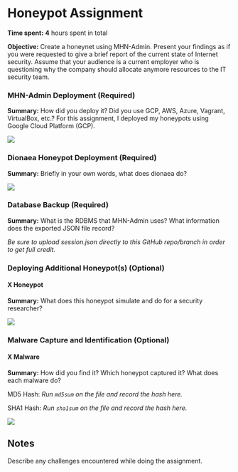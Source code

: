 # Honeypot Assignment

**Time spent:** **4** hours spent in total

**Objective:** Create a honeynet using MHN-Admin. Present your findings as if you were requested to give a brief report of the current state of Internet security. Assume that your audience is a current employer who is questioning why the company should allocate anymore resources to the IT security team.

### MHN-Admin Deployment (Required)

**Summary:** How did you deploy it? Did you use GCP, AWS, Azure, Vagrant, VirtualBox, etc.?
For this assignment, I deployed my honeypots using Google Cloud Platform (GCP).

<img src="mhn-admin.gif">

### Dionaea Honeypot Deployment (Required)

**Summary:** Briefly in your own words, what does dionaea do?

<img src="dionaea-honeypot.gif">

### Database Backup (Required) 

**Summary:** What is the RDBMS that MHN-Admin uses? What information does the exported JSON file record?

*Be sure to upload session.json directly to this GitHub repo/branch in order to get full credit.*

### Deploying Additional Honeypot(s) (Optional)

#### X Honeypot

**Summary:** What does this honeypot simulate and do for a security researcher?

<img src="x-honeypot.gif">

### Malware Capture and Identification (Optional)

#### X Malware

**Summary:** How did you find it? Which honeypot captured it? What does each malware do?

MD5 Hash: *Run `md5sum` on the file and record the hash here.*

SHA1 Hash: *Run `sha1sum` on the file and record the hash here.*

<img src="x-malware.gif">

## Notes

Describe any challenges encountered while doing the assignment.
